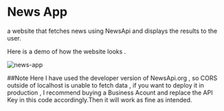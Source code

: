 # News App
a website that fetches news using NewsApi and displays the results to the user. 

Here is a demo of how the website looks .

![news-app](https://github.com/Raktim-Bhuyan/News-App/assets/87324609/6e22f7ac-37c8-443f-b737-a39553da1fb7)

##Note
Here I have used the developer version of NewsApi.org , so CORS outside of localhost is unable to fetch data , if you want to deploy 
it in production , I recommend buying a Business Acount and replace the API Key in this code accordingly.Then it will work as fine as intended.

